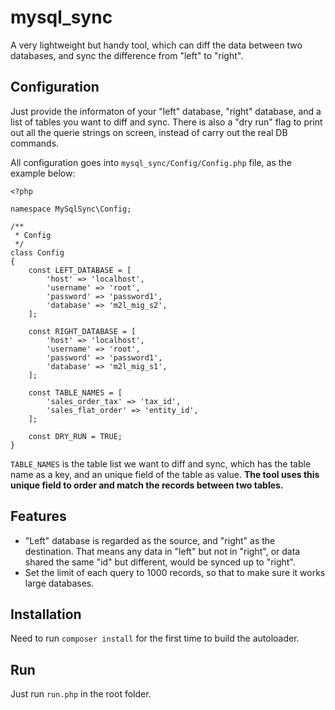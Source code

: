 # mysql_sync

A very lightweight but handy tool, which can diff the data between two databases, and sync the difference from "left" to "right".

## Configuration

Just provide the informaton of your "left" database, "right" database, and a list of tables you want to diff and sync. There is also a "dry run" flag to print out all the querie strings on screen, instead of carry out the real DB commands.

All configuration goes into `mysql_sync/Config/Config.php` file, as the example below:

    <?php

    namespace MySqlSync\Config;

    /**
     * Config
     */
    class Config
    {
        const LEFT_DATABASE = [
            'host' => 'localhost',
            'username' => 'root',
            'password' => 'password1',
            'database' => 'm2l_mig_s2',
        ];

        const RIGHT_DATABASE = [
            'host' => 'localhost',
            'username' => 'root',
            'password' => 'password1',
            'database' => 'm2l_mig_s1',
        ];

        const TABLE_NAMES = [
            'sales_order_tax' => 'tax_id',
            'sales_flat_order' => 'entity_id',
        ];

        const DRY_RUN = TRUE;
    }

`TABLE_NAMES` is the table list we want to diff and sync, which has the table name as a key, and an unique field of the table as value. **The tool uses this unique field to order and match the records between two tables.**

## Features

* "Left" database is regarded as the source, and "right" as the destination. That means any data in "left" but not in "right", or data shared the same "id" but different, would be synced up to "right".
* Set the limit of each query to 1000 records, so that to make sure it works large databases.

## Installation

Need to run `composer install` for the first time to build the autoloader.

## Run

Just run `run.php` in the root folder.
